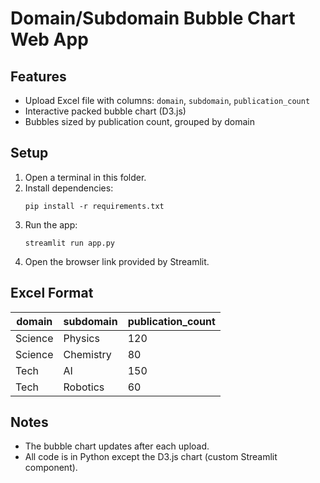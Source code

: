 # Domain/Subdomain Bubble Chart Web App

## Features
- Upload Excel file with columns: `domain`, `subdomain`, `publication_count`
- Interactive packed bubble chart (D3.js)
- Bubbles sized by publication count, grouped by domain

## Setup

1. Open a terminal in this folder.
2. Install dependencies:
   ```
   pip install -r requirements.txt
   ```
3. Run the app:
   ```
   streamlit run app.py
   ```
4. Open the browser link provided by Streamlit.

## Excel Format

| domain | subdomain | publication_count |
|--------|-----------|------------------|
| Science | Physics | 120 |
| Science | Chemistry | 80 |
| Tech | AI | 150 |
| Tech | Robotics | 60 |

## Notes

- The bubble chart updates after each upload.
- All code is in Python except the D3.js chart (custom Streamlit component).
